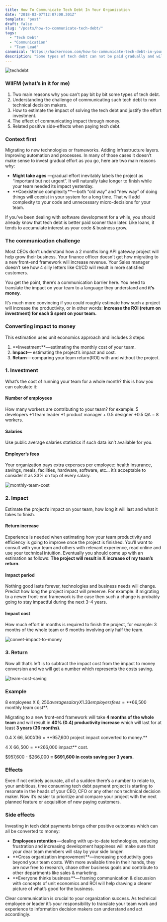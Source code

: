 ```yaml
---
title: How To Communicate Tech Debt In Your Organization
date: "2018-03-07T12:07:00.301Z"
template: "post"
draft: false
slug: "/posts/how-to-communicate-tech-debt/"
tags:
  - "Tech Debt"
  - "Communication"
  - "Team Lead"
canonical: "https://hackernoon.com/how-to-communicate-tech-debt-in-your-organization-f22a43633656"
description: "Some types of tech debt can not be paid gradually and will require long & focused effort to solve..."
---
```


![techdebt](/media/tech-debt.jpg)

### WIIFM (what’s in it for me)

1.  Two main reasons why you can’t pay bit by bit some types of tech debt.
2.  Understanding the challenge of communicating such tech debt to non technical decision makers.
3.  How to estimate the impact of solving the tech debt and justify the effort investment.
4.  The effect of communicating impact through money.
5.  Related positive side-effects when paying tech debt.

### Context first

Migrating to new technologies or frameworks. Adding infrastructure layers. Improving automation and processes. In many of those cases it doesn’t make sense to invest gradual effort as you go, here are two main reasons why:

*   **Might take ages** —gradual effort inevitably labels the project as “important but not urgent”. It will naturally take longer to finish while your team needed its impact yesterday.
*   **Coexistence complexity **— both “old way” and “new way” of doing things will coexist in your system for a long time. That will add complexity to your code and unnecessary micro-decisions for your team.

If you’ve been dealing with software development for a while, you should already know that tech debt is better paid sooner than later. Like loans, it tends to accumulate interest as your code & business grow.

### The communication challenge

Most CEOs don’t understand how a 2 months long API gateway project will help grow their business. Your finance officer doesn’t get how migrating to a new front-end framework will increase revenue. Your Sales manager doesn’t see how 4 silly letters like CI/CD will result in more satisfied customers.

You get the point, there’s a communication barrier here. You need to translate the impact on your team to a language they understand and **it’s money**.

It’s much more convincing if you could roughly estimate how such a project will increase the productivity, or in other words: **Increase the ROI (return on investment) for each $ spent on your team.**

### Converting impact to money

This estimation uses unit economics approach and includes 3 steps:

1.  **Investment **— estimating the monthly cost of your team.
2.  **Impact**— estimating the project’s impact and cost.
3.  **Return** — comparing your team return(ROI) with and without the project.

### 1\. Investment

What’s the cost of running your team for a whole month? this is how you can calculate it:

#### **Number of employees**

How many workers are contributing to your team? for example: 5 developers +1 team leader +1 product manager + 0.5 designer +0.5 QA = 8 workers.

#### Salaries

Use public average salaries statistics if such data isn’t available for you.

#### Employer’s fees

Your organization pays extra expenses per employee: health insurance, savings, meals, facilities, hardware, software, etc... it’s acceptable to consider it as 33% on top of every salary.

![monthly-team-cost](/media/monthly-team-cost.jpg)

### 2\. Impact

Estimate the project’s impact on your team, how long it will last and what it takes to finish.

#### Return increase

Experience is needed when estimating how your team productivity and efficiency is going to improve once the project is finished. You’ll want to consult with your team and others with relevant experience, read online and use your technical intuition. Eventually you should come up with an estimation as follows: **The project will result in X increase of my team’s return**.

#### Impact period

Nothing good lasts forever, technologies and business needs will change. Predict how long the project impact will preserve. For example: if migrating to a newer front-end framework is the case then such a change is probably going to stay impactful during the next 3–4 years.

#### Impact cost

How much effort in months is required to finish the project, for example: 3 months of the whole team or 6 months involving only half the team.

![convet-impact-to-money](/media/convert-impact-to-money.jpg)

### 3\. Return

Now all that’s left is to subtract the impact cost from the impact to money conversion and we will get a number which represents the costs saving.

![team-cost-saving](/media/team-cost-saving.jpg)

### Example

8 employees X $6,250 average salary X 1.33 employers fees = **$66,500 monthly team cost**.

Migrating to a new front-end framework will take **4 months of the whole team** and will result in **40% (0.4) productivity increase** which will last for at least **3 years (36 months).**

0.4 X  $66,500 X 36 = **$957,600 project impact converted to money.**

4 X $66,500 = **$266,000 impact** cost.

$957,600 - $266,000 **= $691,600 in costs saving per 3 years.**

### Effects

Even if not entirely accurate, all of a sudden there’s a number to relate to, your ambitious, time consuming tech debt payment project is starting to resonate in the heads of your CEO, CFO or any other non technical decision maker. Now it’s easier to prioritize and compare your project with the next planned feature or acquisition of new paying customers.

### Side effects

Investing in tech debt payments brings other positive outcomes which can all be converted to money:

*   **Employees retention** — dealing with up-to-date technologies, reducing frustration and increasing development happiness will make sure that your dear team members will stay by your side longer.
*   **Cross organization improvement **— increasing productivity goes beyond your team costs. With more available time in their hands, they are now free to research, chase other business goals and contribute to other departments like sales & marketing.
*   **Everyone thinks business **— framing communication & discussion with concepts of unit economics and ROI will help drawing a clearer picture of what’s good for the business.

Clear communication is crucial to your organization success. As technical employee or leader it’s your responsibility to translate your team work and experience to information decision makers can understand and act accordingly.